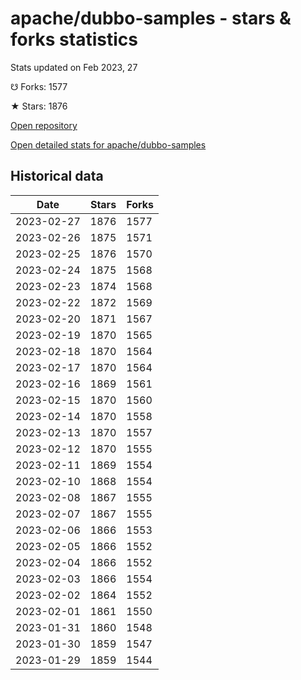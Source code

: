 # apache/dubbo-samples - stars & forks statistics

Stats updated on Feb 2023, 27

☋ Forks: 1577

★ Stars: 1876

[Open repository](https://github.com/apache/dubbo-samples)

[Open detailed stats for apache/dubbo-samples](https://reviewgithub.com/rep/apache/dubbo-samples)

## Historical data
| Date | Stars | Forks |
|------|-------|-------|
| 2023-02-27 | 1876 | 1577 | 
| 2023-02-26 | 1875 | 1571 | 
| 2023-02-25 | 1876 | 1570 | 
| 2023-02-24 | 1875 | 1568 | 
| 2023-02-23 | 1874 | 1568 | 
| 2023-02-22 | 1872 | 1569 | 
| 2023-02-20 | 1871 | 1567 | 
| 2023-02-19 | 1870 | 1565 | 
| 2023-02-18 | 1870 | 1564 | 
| 2023-02-17 | 1870 | 1564 | 
| 2023-02-16 | 1869 | 1561 | 
| 2023-02-15 | 1870 | 1560 | 
| 2023-02-14 | 1870 | 1558 | 
| 2023-02-13 | 1870 | 1557 | 
| 2023-02-12 | 1870 | 1555 | 
| 2023-02-11 | 1869 | 1554 | 
| 2023-02-10 | 1868 | 1554 | 
| 2023-02-08 | 1867 | 1555 | 
| 2023-02-07 | 1867 | 1555 | 
| 2023-02-06 | 1866 | 1553 | 
| 2023-02-05 | 1866 | 1552 | 
| 2023-02-04 | 1866 | 1552 | 
| 2023-02-03 | 1866 | 1554 | 
| 2023-02-02 | 1864 | 1552 | 
| 2023-02-01 | 1861 | 1550 | 
| 2023-01-31 | 1860 | 1548 | 
| 2023-01-30 | 1859 | 1547 | 
| 2023-01-29 | 1859 | 1544 | 

